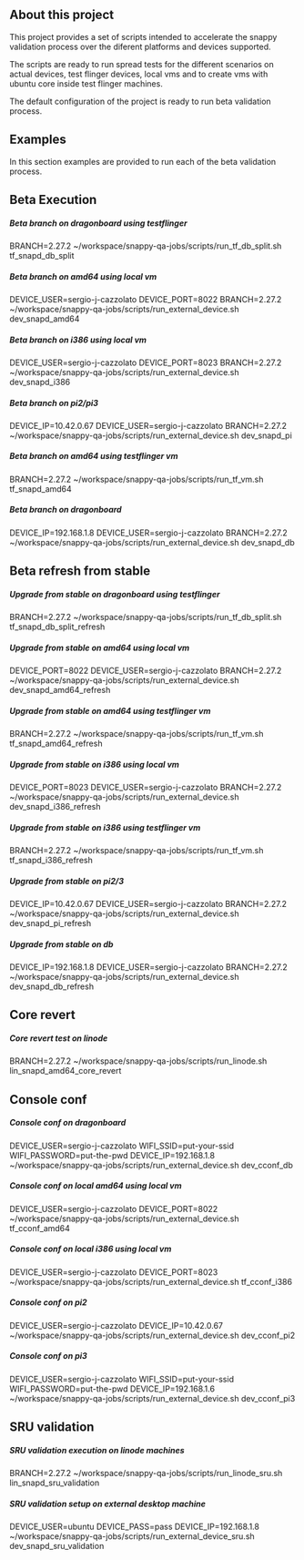 ## About this project

This project provides a set of scripts intended to accelerate the snappy validation process over the diferent platforms and devices supported. 

The scripts are ready to run spread tests for the different scenarios on actual devices, test flinger devices, local vms and to create vms with 
ubuntu core inside test flinger machines.

The default configuration of the project is ready to run beta validation process.


## Examples

In this section examples are provided to run each of the beta validation process.


## Beta Execution

##### Beta branch on dragonboard using testflinger
BRANCH=2.27.2 ~/workspace/snappy-qa-jobs/scripts/run_tf_db_split.sh tf_snapd_db_split

##### Beta branch on amd64 using local vm
DEVICE_USER=sergio-j-cazzolato DEVICE_PORT=8022 BRANCH=2.27.2 ~/workspace/snappy-qa-jobs/scripts/run_external_device.sh dev_snapd_amd64

##### Beta branch on i386 using local vm
DEVICE_USER=sergio-j-cazzolato DEVICE_PORT=8023 BRANCH=2.27.2 ~/workspace/snappy-qa-jobs/scripts/run_external_device.sh dev_snapd_i386

##### Beta branch on pi2/pi3
DEVICE_IP=10.42.0.67 DEVICE_USER=sergio-j-cazzolato BRANCH=2.27.2 ~/workspace/snappy-qa-jobs/scripts/run_external_device.sh dev_snapd_pi

##### Beta branch on amd64 using testflinger vm
BRANCH=2.27.2 ~/workspace/snappy-qa-jobs/scripts/run_tf_vm.sh tf_snapd_amd64

##### Beta branch on dragonboard
DEVICE_IP=192.168.1.8 DEVICE_USER=sergio-j-cazzolato BRANCH=2.27.2 ~/workspace/snappy-qa-jobs/scripts/run_external_device.sh dev_snapd_db


## Beta refresh from stable

##### Upgrade from stable on dragonboard using testflinger
BRANCH=2.27.2 ~/workspace/snappy-qa-jobs/scripts/run_tf_db_split.sh tf_snapd_db_split_refresh

##### Upgrade from stable on amd64 using local vm
DEVICE_PORT=8022 DEVICE_USER=sergio-j-cazzolato BRANCH=2.27.2 ~/workspace/snappy-qa-jobs/scripts/run_external_device.sh dev_snapd_amd64_refresh

##### Upgrade from stable on amd64 using testflinger vm
BRANCH=2.27.2 ~/workspace/snappy-qa-jobs/scripts/run_tf_vm.sh tf_snapd_amd64_refresh

##### Upgrade from stable on i386 using local vm
DEVICE_PORT=8023 DEVICE_USER=sergio-j-cazzolato BRANCH=2.27.2 ~/workspace/snappy-qa-jobs/scripts/run_external_device.sh dev_snapd_i386_refresh

##### Upgrade from stable on i386 using testflinger vm
BRANCH=2.27.2 ~/workspace/snappy-qa-jobs/scripts/run_tf_vm.sh tf_snapd_i386_refresh

##### Upgrade from stable on pi2/3
DEVICE_IP=10.42.0.67 DEVICE_USER=sergio-j-cazzolato BRANCH=2.27.2 ~/workspace/snappy-qa-jobs/scripts/run_external_device.sh dev_snapd_pi_refresh

##### Upgrade from stable on db
DEVICE_IP=192.168.1.8 DEVICE_USER=sergio-j-cazzolato BRANCH=2.27.2 ~/workspace/snappy-qa-jobs/scripts/run_external_device.sh dev_snapd_db_refresh


## Core revert

##### Core revert test on linode
BRANCH=2.27.2 ~/workspace/snappy-qa-jobs/scripts/run_linode.sh lin_snapd_amd64_core_revert


## Console conf

##### Console conf on dragonboard
DEVICE_USER=sergio-j-cazzolato WIFI_SSID=put-your-ssid WIFI_PASSWORD=put-the-pwd DEVICE_IP=192.168.1.8 ~/workspace/snappy-qa-jobs/scripts/run_external_device.sh dev_cconf_db

##### Console conf on local amd64 using local vm
DEVICE_USER=sergio-j-cazzolato DEVICE_PORT=8022 ~/workspace/snappy-qa-jobs/scripts/run_external_device.sh tf_cconf_amd64

##### Console conf on local i386 using local vm
DEVICE_USER=sergio-j-cazzolato DEVICE_PORT=8023 ~/workspace/snappy-qa-jobs/scripts/run_external_device.sh tf_cconf_i386

##### Console conf on pi2
DEVICE_USER=sergio-j-cazzolato DEVICE_IP=10.42.0.67 ~/workspace/snappy-qa-jobs/scripts/run_external_device.sh dev_cconf_pi2

##### Console conf on pi3
DEVICE_USER=sergio-j-cazzolato WIFI_SSID=put-your-ssid WIFI_PASSWORD=put-the-pwd DEVICE_IP=192.168.1.6 ~/workspace/snappy-qa-jobs/scripts/run_external_device.sh dev_cconf_pi3


## SRU validation

##### SRU validation execution on linode machines
BRANCH=2.27.2 ~/workspace/snappy-qa-jobs/scripts/run_linode_sru.sh lin_snapd_sru_validation

##### SRU validation setup on external desktop machine
DEVICE_USER=ubuntu DEVICE_PASS=pass DEVICE_IP=192.168.1.8 ~/workspace/snappy-qa-jobs/scripts/run_external_device_sru.sh dev_snapd_sru_validation

